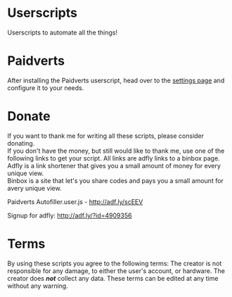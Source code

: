 Userscripts
============

Userscripts to automate all the things!  

Paidverts
============

After installing the Paidverts userscript, head over to the [settings page](http://uncertified-robot.github.io/UserScripts/PVSettings.html) and configure it to your needs.


Donate
============

If you want to thank me for writing all these scripts, please consider donating.  
If you don't have the money, but still would like to thank me, use one of the following links to get your script. All links are adfly links to a binbox page.  
Adfly is a link shortener that gives you a small amount of money for every unique view.  
Binbox is a site that let's you share codes and pays you a small amount for avery unique view.


Paidverts Autofiller.user.js - http://adf.ly/scEEV

Signup for adfly: http://adf.ly/?id=4909356  

Terms
============

By using these scripts you agree to the following terms:
The creator is not responsible for any damage, to either the user's account, or hardware.
The creator does ***not*** collect any data.
These terms can be edited at any time without any warning.
